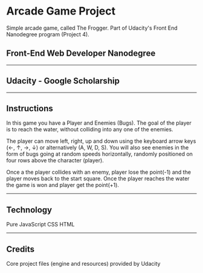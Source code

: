# Arcade Game Project

Simple arcade game, called The Frogger. Part of Udacity's Front End Nanodegree program (Project 4).

## Front-End Web Developer Nanodegree

---

## Udacity - Google Scholarship

---

## Instructions

In this game you have a Player and Enemies (Bugs). The goal of the player is to reach the water, without colliding into any one of the enemies.

The player can move left, right, up and down using the keyboard arrow keys (←, ↑, →, ↓) or alternatively (A, W, D, S). You will also see enemies in the form of bugs going at random speeds horizontally, randomly positioned on four rows above the character (player).

Once a the player collides with an enemy, player lose the point(-1) and the player moves back to the start square. Once the player reaches the water the game is won and player get the point(+1).

---

## Technology

Pure JavaScript
CSS
HTML

---

## Credits

Core project files (engine and resources) provided by Udacity
